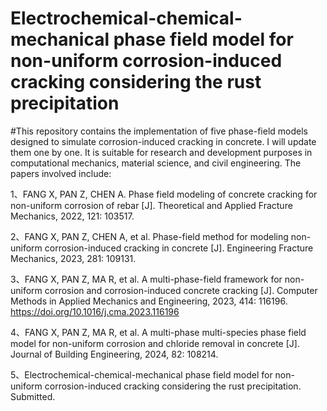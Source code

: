 # Electrochemical-chemical-mechanical phase field model for non-uniform corrosion-induced cracking considering the rust precipitation
#This repository contains the implementation of five phase-field models designed to simulate corrosion-induced cracking in concrete. I will update them one by one. It is suitable for research and development purposes in computational mechanics, material science, and civil engineering. The papers involved include:

1、FANG X, PAN Z, CHEN A. Phase field modeling of concrete cracking for non-uniform corrosion of rebar [J]. Theoretical and Applied Fracture Mechanics, 2022, 121: 103517.

2、FANG X, PAN Z, CHEN A, et al. Phase-field method for modeling non-uniform corrosion-induced cracking in concrete [J]. Engineering Fracture Mechanics, 2023, 281: 109131. 

3、FANG X, PAN Z, MA R, et al. A multi-phase-field framework for non-uniform corrosion and corrosion-induced concrete cracking [J]. Computer Methods in Applied Mechanics and Engineering, 2023, 414: 116196. https://doi.org/10.1016/j.cma.2023.116196

4、FANG X, PAN Z, MA R, et al. A multi-phase multi-species phase field model for non-uniform corrosion and chloride removal in concrete [J]. Journal of Building Engineering, 2024, 82: 108214. 

5、Electrochemical-chemical-mechanical phase field model for non-uniform corrosion-induced cracking considering the rust precipitation. Submitted.

